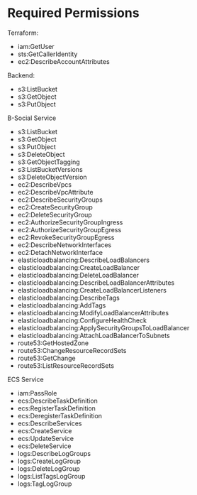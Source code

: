 Required Permissions
====================

Terraform:

* iam:GetUser
* sts:GetCallerIdentity
* ec2:DescribeAccountAttributes

Backend:

* s3:ListBucket
* s3:GetObject
* s3:PutObject

B-Social Service

* s3:ListBucket
* s3:GetObject
* s3:PutObject
* s3:DeleteObject
* s3:GetObjectTagging
* s3:ListBucketVersions
* s3:DeleteObjectVersion
* ec2:DescribeVpcs
* ec2:DescribeVpcAttribute
* ec2:DescribeSecurityGroups
* ec2:CreateSecurityGroup
* ec2:DeleteSecurityGroup
* ec2:AuthorizeSecurityGroupIngress
* ec2:AuthorizeSecurityGroupEgress
* ec2:RevokeSecurityGroupEgress
* ec2:DescribeNetworkInterfaces
* ec2:DetachNetworkInterface
* elasticloadbalancing:DescribeLoadBalancers
* elasticloadbalancing:CreateLoadBalancer
* elasticloadbalancing:DeleteLoadBalancer
* elasticloadbalancing:DescribeLoadBalancerAttributes
* elasticloadbalancing:CreateLoadBalancerListeners
* elasticloadbalancing:DescribeTags
* elasticloadbalancing:AddTags
* elasticloadbalancing:ModifyLoadBalancerAttributes
* elasticloadbalancing:ConfigureHealthCheck
* elasticloadbalancing:ApplySecurityGroupsToLoadBalancer
* elasticloadbalancing:AttachLoadBalancerToSubnets
* route53:GetHostedZone
* route53:ChangeResourceRecordSets
* route53:GetChange
* route53:ListResourceRecordSets

ECS Service

* iam:PassRole
* ecs:DescribeTaskDefinition
* ecs:RegisterTaskDefinition
* ecs:DeregisterTaskDefinition
* ecs:DescribeServices
* ecs:CreateService
* ecs:UpdateService
* ecs:DeleteService
* logs:DescribeLogGroups
* logs:CreateLogGroup
* logs:DeleteLogGroup
* logs:ListTagsLogGroup
* logs:TagLogGroup
